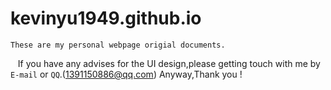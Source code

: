 # kevinyu1949.github.io
    These are my personal webpage origial documents.
    If you have any advises for the UI design,please getting touch with me by `E-mail` or `QQ`.(1391150886@qq.com)
    Anyway,Thank you !
